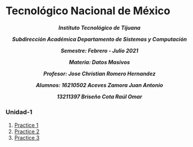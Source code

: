<h1>Tecnológico Nacional de México</h1>
<h5 style="text-align: center;"> Instituto Tecnológico de Tijuana 

Subdirección Académica 
Departamento de Sistemas y Computación 

Semestre: Febrero - Julio 2021

Materia:
Datos Masivos

Profesor: 
Jose Christian Romero Hernandez

Alumnos: 
16210502 Aceves Zamora Juan Antonio

13211397 Briseño Cota Raúl Omar


 </h5>


### Unidad-1

1. [Practice 1](https://github.com/rulom24/DatosMasivos/blob/Unit-1/Practice/Practice%201.scala)
2. [Practice 2](#id2)
3. [Practice 3](#id3)

